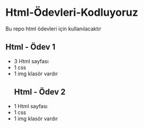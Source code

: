 # Html-Ödevleri-Kodluyoruz
Bu repo html ödevleri için kullanılacaktır
## Html - Ödev 1  
- 3 Html sayfası 
- 1 css
- 1 img klasör vardır
  ## Html - Ödev 2  
- 1 Html sayfası 
- 1 css
- 1 img klasör vardır